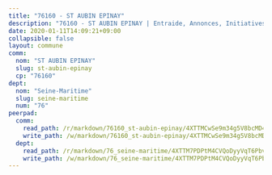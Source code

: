 ```yaml
---
title: "76160 - ST AUBIN EPINAY"
description: "76160 - ST AUBIN EPINAY | Entraide, Annonces, Initiatives"
date: 2020-01-11T14:09:21+09:00
collapsible: false
layout: commune
comm:
  nom: "ST AUBIN EPINAY"
  slug: st-aubin-epinay
  cp: "76160"
dept:
  nom: "Seine-Maritime"
  slug: seine-maritime
  num: "76"
peerpad:
  comm:
    read_path: /r/markdown/76160_st-aubin-epinay/4XTTMCwSe9m34g5V8bcMD4wt4nZPqaswTAWHp7J1Ssw2xWsEL
    write_path: /w/markdown/76160_st-aubin-epinay/4XTTMCwSe9m34g5V8bcMD4wt4nZPqaswTAWHp7J1Ssw2xWsEL-K3TgUCXACPkJTdrDYbKdvBTh9Y5ugw7zxH7pZTDj3V1gmTFVLgsbe1GxiexHZYpwiD7ewhGaH9PPfXLJfnk7GLncaNbWwkNzwBsmVu2DfdkZzrY8zqxAbmjMkcnXhD8wxYtRrTrU
  dept:
    read_path: /r/markdown/76_seine-maritime/4XTTM7PDPtM4CVQoDyyVqT6Pbvj1SVtndpXJdTDsc7xwdMTdt
    write_path: /w/markdown/76_seine-maritime/4XTTM7PDPtM4CVQoDyyVqT6Pbvj1SVtndpXJdTDsc7xwdMTdt-K3TgUmo7Qwp8ZQz8qKFjC8WCY27ypEpX2c8BXeSV9rrPY1zRZn2SrYwkBXF8VnHkcepiXsccFfKHYuT2JNgSMXxLRaUGRu6o5B3BB15nZxEho97cTz3yC4eRTX4hZM1hcyAZrn8r
---
```


